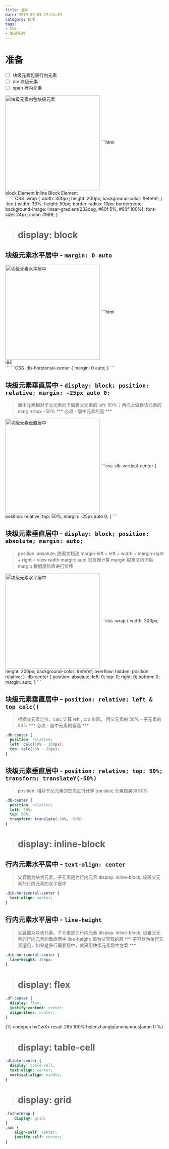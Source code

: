 ```yaml
---
title: 居中
date: 2019-05-05 17:24:39
category: 技术
tags:
- CSS
- 面试系列
---
```

# 准备
- [ ] 块级元素包裹行内元素
- [ ] div 块级元素
- [ ] span 行内元素
<img src="https://s2.ax1x.com/2019/05/10/ERVfuq.png" alt='块级元素内包块级元素' width="300" hegiht="200" align=center />
```html
<div class="wrap">
  <div class='btn'>
    block Element
    <span>Inline Block Element</span>
  </div>
</div>
```
<!-- more -->
```CSS
.wrap {
  width: 300px;
  height: 200px;
  background-color: #efefef;
}
.btn {
  width: 30%;
  height: 50px;
  border-radius: 10px;
  border:none;
  background-image: linear-gradient(232deg, #60f 5%, #90f 100%);
  font-size: 24px;
  color: #999;
}
```

> # display: block

## 块级元素水平居中 - `margin: 0 auto`
<img src="https://s2.ax1x.com/2019/05/10/ERVhD0.png" alt='块级元素水平居中' width="300" hegiht="200" align=center />
```html
<div class="wrap">
  <div class='btn db-vertical-center'>
    <span>IBE</span>
  </div>
</div>
```
```CSS
.db-horizontal-center {
  margin: 0 auto;
}
```

## 块级元素垂直居中 - `display: block; position: relative; margin: -25px auto 0;`
> 居中元素相对于父元素向下偏移父元素的 left: 50%；再向上偏移该元素的 margin-top: -50%
  *** 必须 - 居中元素的高 ***

<img src="https://s2.ax1x.com/2019/05/10/ERVQnx.png" alt='块级元素垂直居中' width="300" hegiht="200" align=center />
```css
.db-vertical-center {
  position: relative;
  top: 50%;
  margin: -25px auto 0;
}
```

## 块级元素垂直居中 - `display: block; position: absolute; margin: auto;`
> position: absolute; 脱离文档流
  margin-left + left + width + margin-right + right = view width
  margin: auto 浏览器计算 margin
  脱离文档流后 margin 根据原位置进行位移

<img src="https://s2.ax1x.com/2019/05/10/ERVlB6.png" alt='块级元素水平居中' width="300" hegiht="200" align=center />
```css
.wrap {
  width: 300px;
  height: 200px;
  background-color: #efefef;
  overflow: hidden;
  position: relative;
}
.db-center {
  position: absolute;
  left: 0;
  top: 0;
  right: 0;
  bottom: 0;
  margin: auto;
}
```

## 块级元素垂直居中 - `position: relative; left & top calc()`
> 根据父元素定位，calc 计算 left , top 位置。 用父元素的 50% - 子元素的 50%
  *** 必须 - 居中元素的宽高 ***

```css
.db-center {
  position: relative;
  left: calc(50% - 100px);
  top: calc(50% - 25px);
}
```

## 块级元素垂直居中 - `position: relative; top: 50%; transform: translateY(-50%)`
> position: 相对于父元素的宽高进行计算
  translate 元素自身的 50%
```CSS
.db-center {
  position: relative;
  left: 50%;
  top: 50%;
  transform: translate(-50%, -50%)
}
```

> # display: inline-block

## 行内元素水平居中 - `text-align: center`
> 父容器为块状元素，子元素是为行内元素 display: inline-block;
  设置父元素的行内元素的水平居中

```CSS
.dib-horizontal-center {
  text-align: center;
}
```

## 行内元素水平居中 - `line-height`
> 父容器为块状元素，子元素是为行内元素 display: inline-block;
  设置父元素的行内元素的垂直居中
  line-height: 值为父容器的高
  *** 子容器为单行元素适用，如果是多行需要居中，就采用块级元素居中方案 ***

```CSS
.dib-horizontal-center {
  line-height: 300px;
}
```

> # display: flex

```css
.df-center {
  display: flex;
  justify-content: center;
  align-items: center;
}
```
{% codepen byGwXx result 265 100% helenzhanglp|anonymous|anon 0 %}

> # display: table-cell
```CSS
.dtable-center {
  display: table-cell;
  text-align: center;
  vertical-align: middle;
}
```
> # display: grid
```CSS
.fatherWrap {
    display: grid;
}
.son {
    align-self: center;
    justify-self: center;
}
```
